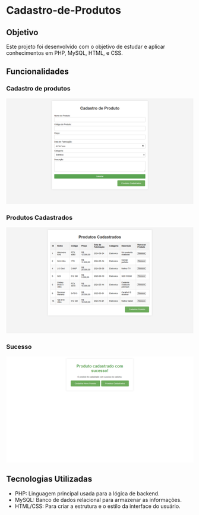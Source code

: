 # Cadastro-de-Produtos 
## Objetivo
Este projeto foi desenvolvido com o objetivo de estudar e aplicar conhecimentos em PHP, MySQL, HTML, e CSS.
## Funcionalidades
### Cadastro de produtos
![Cadastro de produtos](images/cadastro-de-produtos.png)
### Produtos Cadastrados
![Produtos cadastrados](images/produtos-cadastrados.png)
### Sucesso
![Sucesso](images/sucesso.png)

## Tecnologias Utilizadas
* PHP: Linguagem principal usada para a lógica de backend.
* MySQL: Banco de dados relacional para armazenar as informações.
* HTML/CSS: Para criar a estrutura e o estilo da interface do usuário.